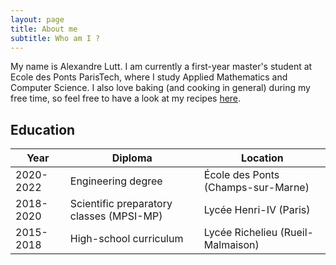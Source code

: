 ```yaml
---
layout: page
title: About me
subtitle: Who am I ?
---
```


My name is Alexandre Lutt. I am currently a first-year master's student at Ecole des Ponts ParisTech, where I study Applied Mathematics and Computer Science. I also love baking (and cooking in general) during my free time, so feel free to have a look at my recipes [here](pages/pastry.md).

## Education

| Year      | Diploma                                                | Location                                  |
| --------- | ------------------------------------------------------ | ----------------------------------------- |
| 2020-2022 | Engineering degree                                     | École des Ponts (Champs-sur-Marne)        |
| 2018-2020 | Scientific preparatory classes (MPSI-MP)               | Lycée Henri-IV (Paris)                    |
| 2015-2018 | High-school curriculum                                 | Lycée Richelieu (Rueil-Malmaison)         |
